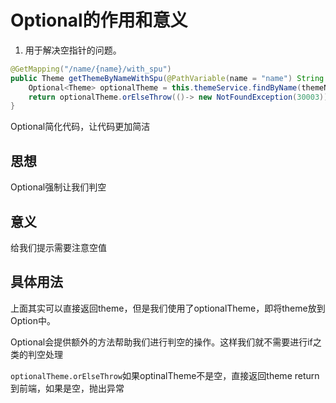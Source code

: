 # Optional的作用和意义

1. 用于解决空指针的问题。

```java
@GetMapping("/name/{name}/with_spu")
public Theme getThemeByNameWithSpu(@PathVariable(name = "name") String themeName){
    Optional<Theme> optionalTheme = this.themeService.findByName(themeName);
    return optionalTheme.orElseThrow(()-> new NotFoundException(30003));
}
```

Optional简化代码，让代码更加简洁

## 思想

Optional强制让我们判空

## 意义

给我们提示需要注意空值

## 具体用法

上面其实可以直接返回theme，但是我们使用了optionalTheme，即将theme放到Option中。

Optional会提供额外的方法帮助我们进行判空的操作。这样我们就不需要进行if之类的判空处理

`optionalTheme.orElseThrow`如果optinalTheme不是空，直接返回theme return到前端，如果是空，抛出异常

### 



